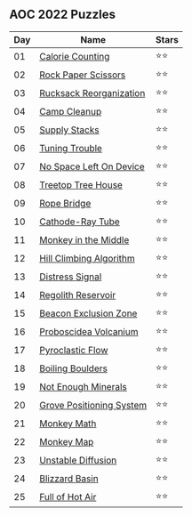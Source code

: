 
## AOC 2022 Puzzles

| Day | Name                                                             |   Stars |
| --- |------------------------------------------------------------------| ----- |
| 01  | [Calorie Counting](https://adventofcode.com/2022/day/1)          |   ⭐⭐  |
| 02  | [Rock Paper Scissors](https://adventofcode.com/2022/day/2)       |   ⭐⭐  |
| 03  | [Rucksack Reorganization](https://adventofcode.com/2022/day/3)   |   ⭐⭐  |
| 04  | [Camp Cleanup](https://adventofcode.com/2022/day/4)              |   ⭐⭐  |
| 05  | [Supply Stacks](https://adventofcode.com/2022/day/5)             |   ⭐⭐  |
| 06  | [Tuning Trouble](https://adventofcode.com/2022/day/6)            |   ⭐⭐  |
| 07  | [No Space Left On Device](https://adventofcode.com/2022/day/7)   |   ⭐⭐  |
| 08  | [Treetop Tree House](https://adventofcode.com/2022/day/8)        |   ⭐⭐  |
| 09  | [Rope Bridge](https://adventofcode.com/2022/day/9)               |   ⭐⭐  |
| 10  | [Cathode-Ray Tube](https://adventofcode.com/2022/day/10)         |   ⭐⭐  |
| 11  | [Monkey in the Middle](https://adventofcode.com/2022/day/11)     |   ⭐⭐  |
| 12  | [Hill Climbing Algorithm](https://adventofcode.com/2022/day/12)  |   ⭐⭐  |
| 13  | [Distress Signal](https://adventofcode.com/2022/day/13)          |   ⭐⭐  |
| 14  | [Regolith Reservoir](https://adventofcode.com/2022/day/14)       |   ⭐⭐  |
| 15  | [Beacon Exclusion Zone](https://adventofcode.com/2022/day/15)    |   ⭐⭐  |
| 16  | [Proboscidea Volcanium](https://adventofcode.com/2022/day/16)    |   ⭐⭐  |
| 17  | [Pyroclastic Flow](https://adventofcode.com/2022/day/17)         |   ⭐⭐  |
| 18  | [Boiling Boulders](https://adventofcode.com/2022/day/18)         |   ⭐⭐  |
| 19  | [Not Enough Minerals](https://adventofcode.com/2022/day/19)      |   ⭐⭐  |
| 20  | [Grove Positioning System](https://adventofcode.com/2022/day/20) |   ⭐⭐  |
| 21  | [Monkey Math](https://adventofcode.com/2022/day/21)              |   ⭐⭐  |
| 22  | [Monkey Map](https://adventofcode.com/2022/day/22)               |   ⭐⭐  |
| 23  | [Unstable Diffusion](https://adventofcode.com/2022/day/23)       |   ⭐⭐  |
| 24  | [Blizzard Basin](https://adventofcode.com/2022/day/24)           |   ⭐⭐  |
| 25  | [Full of Hot Air](https://adventofcode.com/2022/day/25)          |   ⭐⭐  |                                                                |       |
